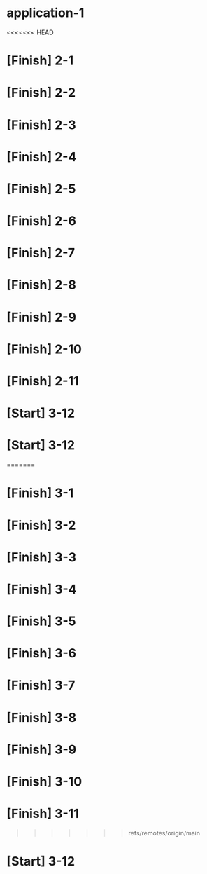 # application-1
<<<<<<< HEAD
# [Finish] 2-1
# [Finish] 2-2
# [Finish] 2-3
# [Finish] 2-4
# [Finish] 2-5
# [Finish] 2-6
# [Finish] 2-7
# [Finish] 2-8
# [Finish] 2-9
# [Finish] 2-10
# [Finish] 2-11
# [Start] 3-12
# [Start] 3-12
=======
# [Finish] 3-1
# [Finish] 3-2
# [Finish] 3-3
# [Finish] 3-4
# [Finish] 3-5
# [Finish] 3-6
# [Finish] 3-7
# [Finish] 3-8
# [Finish] 3-9
# [Finish] 3-10
# [Finish] 3-11
>>>>>>> refs/remotes/origin/main
# [Start] 3-12
